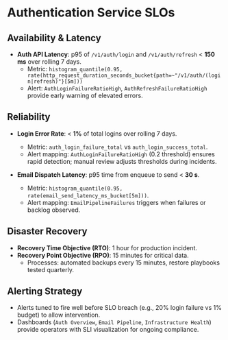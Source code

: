 # Authentication Service SLOs

## Availability & Latency
- **Auth API Latency**: p95 of `/v1/auth/login` and `/v1/auth/refresh` < **150 ms** over rolling 7 days.
  - Metric: `histogram_quantile(0.95, rate(http_request_duration_seconds_bucket{path=~"/v1/auth/(login|refresh)"}[5m]))`
  - Alert: `AuthLoginFailureRatioHigh`, `AuthRefreshFailureRatioHigh` provide early warning of elevated errors.

## Reliability
- **Login Error Rate**: < **1%** of total logins over rolling 7 days.
  - Metric: `auth_login_failure_total` vs `auth_login_success_total`.
  - Alert mapping: `AuthLoginFailureRatioHigh` (0.2 threshold) ensures rapid detection; manual review adjusts thresholds during incidents.

- **Email Dispatch Latency**: p95 time from enqueue to send < **30 s**.
  - Metric: `histogram_quantile(0.95, rate(email_send_latency_ms_bucket[5m]))`.
  - Alert mapping: `EmailPipelineFailures` triggers when failures or backlog observed.

## Disaster Recovery
- **Recovery Time Objective (RTO)**: 1 hour for production incident.
- **Recovery Point Objective (RPO)**: 15 minutes for critical data.
  - Processes: automated backups every 15 minutes, restore playbooks tested quarterly.

## Alerting Strategy
- Alerts tuned to fire well before SLO breach (e.g., 20% login failure vs 1% budget) to allow intervention.
- Dashboards (`Auth Overview`, `Email Pipeline`, `Infrastructure Health`) provide operators with SLI visualization for ongoing compliance.
